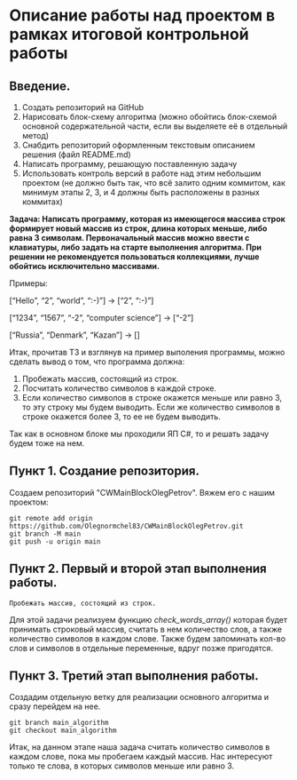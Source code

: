 # Описание работы над проектом в рамках итоговой контрольной работы

## Введение. 
1. Создать репозиторий на GitHub
2. Нарисовать блок-схему алгоритма (можно обойтись блок-схемой основной содержательной части, если вы выделяете её в отдельный метод)
3. Снабдить репозиторий оформленным текстовым описанием решения (файл README.md)
4. Написать программу, решающую поставленную задачу
5. Использовать контроль версий в работе над этим небольшим проектом (не должно быть так, что всё залито одним коммитом, как минимум этапы 2, 3, и 4 должны быть расположены в разных коммитах)

**Задача: Написать программу, которая из имеющегося массива строк формирует новый массив из строк, длина которых меньше, либо равна 3 символам. Первоначальный массив можно ввести с клавиатуры, либо задать на старте выполнения алгоритма. При решении не рекомендуется пользоваться коллекциями, лучше обойтись исключительно массивами.**

Примеры:

[“Hello”, “2”, “world”, “:-)”] → [“2”, “:-)”] 

[“1234”, “1567”, “-2”, “computer science”] → [“-2”]

[“Russia”, “Denmark”, “Kazan”] → []

Итак, прочитав ТЗ и взглянув на пример выполения программы, можно сделать вывод о том, что программа должна:

1) Пробежать массив, состоящий из строк.
2) Посчитать количество символов в каждой строке.
3) Если количество символов в строке окажется меньше или равно 3, то эту строку мы будем выводить. Если же количество символов в строке окажется более 3, то ее не будем выводить.

Так как в основном блоке мы проходили ЯП C#, то и решать задачу будем тоже на нем. 

## Пункт 1. Создание репозитория.
Создаем репозиторий "CWMainBlockOlegPetrov". 
Вяжем его с нашим проектом: 

    git remote add origin https://github.com/Olegnormchel83/CWMainBlockOlegPetrov.git
    git branch -M main
    git push -u origin main

## Пункт 2. Первый и второй этап выполнения работы.
    Пробежать массив, состоящий из строк.

Для этой задачи реализуем функцию *check_words_array()* которая будет принимать строковый массив, считать в нем количество слов, а также количество символов в каждом слове. Также будем запоминать кол-во слов и символов в отдельные переменные, вдруг позже пригодятся.

## Пункт 3. Третий этап выполнения работы.
Создадим отдельную ветку для реализации основного алгоритма и сразу перейдем на нее.

    git branch main_algorithm
    git checkout main_algorithm

Итак, на данном этапе наша задача считать количество символов в каждом слове, пока мы пробегаем каждый массив. Нас интересуют только те слова, в которых символов меньше или равно 3. 